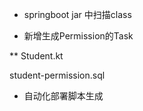 * springboot jar 中扫描class

* 新增生成Permission的Task

** Student.kt

   student-permission.sql
* 自动化部署脚本生成   
   
 
